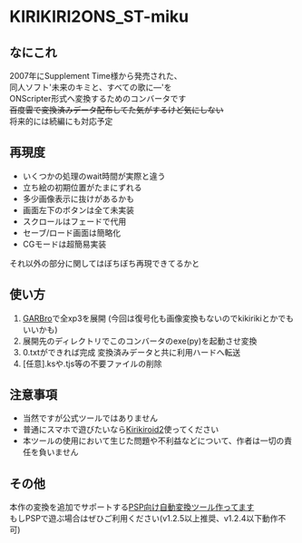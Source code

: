 # KIRIKIRI2ONS_ST-miku
## なにこれ
 2007年にSupplement Time様から発売された、<br>
  同人ソフト'未来のキミと、すべての歌に―'を<br>
  ONScripter形式へ変換するためのコンバータです<br>
  ~~百度雲で変換済みデータ配布してた気がするけど気にしない~~<br>
  将来的には続編にも対応予定<br>

## 再現度
 - いくつかの処理のwait時間が実際と違う
 - 立ち絵の初期位置がたまにずれる
 - 多少画像表示に抜けがあるかも
 - 画面左下のボタンは全て未実装
 - スクロールはフェードで代用
 - セーブ/ロード画面は簡略化
 - CGモードは超簡易実装

それ以外の部分に関してはぼちぼち再現できてるかと<br>

## 使い方
 1. [GARBro](https://drive.google.com/file/d/1gH9nNRxaz8GexN0B1hWyUc3o692bkWXX/view)で全xp3を展開 (今回は復号化も画像変換もないのでkikirikiとかでもいいかも)
 2. 展開先のディレクトリでこのコンバータのexe(py)を起動させ変換
 3. 0.txtができれば完成 変換済みデータと共に利用ハードへ転送
 4. [任意].ksや.tjs等の不要ファイルの削除

## 注意事項
 - 当然ですが公式ツールではありません
 - 普通にスマホで遊びたいなら[Kirikiroid2](https://github.com/zeas2/Kirikiroid2/releases)使ってください
 - 本ツールの使用において生じた問題や不利益などについて、作者は一切の責任を負いません

## その他
本作の変換を追加でサポートする[PSP向け自動変換ツール作ってます](https://github.com/Prince-of-sea/ONScripter_Multi_Converter)<br>
もしPSPで遊ぶ場合はぜひご利用ください(v1.2.5以上推奨、v1.2.4以下動作不可)
